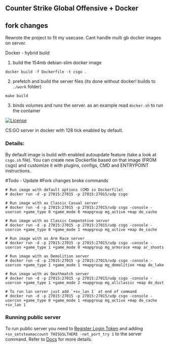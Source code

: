 ## Counter Strike Global Offensive + Docker

## fork changes

Rewrote the project to fit my usecase. Cant handle multi gb docker images on server.

Docker - hybrid build
1) build the 154mb debian-slim docker image
```shell
docker build -f Dockerfile -t csgo .
```
2) prefetch and build the server files (its done without docker! builds to `./work` folder)
```shell
make build
```
3) binds volumes and runs the server.
as an example read `docker.sh` to run the container


[![License](http://img.shields.io/:license-mit-blue.svg)](https://github.com/Marc0z/docker-csgo-server/blob/master/LICENSE.md)

CS:GO server in docker with 128 tick enabled by default.

### Details:
By default image is build with enabled autoupdate feature (take a look at `csgo.sh` file).
You can create new Dockerfile based on that image (FROM csgo) and customize it with plugins, configs, CMD and ENTRYPOINT instructions.

#Todo - Update
#Fork changes broke commands

```shell
# Run image with default options (CMD in Dockerfile)
# docker run -d -p 27015:27015 -p 27015:27015/udp csgo

# Run image with as Classic Casual server
# docker run -d -p 27015:27015 -p 27015:27015/udp csgo -console -usercon +game_type 0 +game_mode 0 +mapgroup mg_active +map de_cache

# Run image with as Classic Competetive server
# docker run -d -p 27015:27015 -p 27015:27015/udp csgo -console -usercon +game_type 0 +game_mode 1 +mapgroup mg_active +map de_cache

# Run image with as Arm Race server
# docker run -d -p 27015:27015 -p 27015:27015/udp csgo -console -usercon +game_type 1 +game_mode 0 +mapgroup mg_armsrace +map ar_shoots

# Run image with as Demolition server
# docker run -d -p 27015:27015 -p 27015:27015/udp csgo -console -usercon +game_type 1 +game_mode 1 +mapgroup mg_demolition +map de_lake

# Run image with as Deathmatch server
# docker run -d -p 27015:27015 -p 27015:27015/udp csgo -console -usercon +game_type 1 +game_mode 2 +mapgroup mg_allclassic +map de_dust

# To run lan server just add `+sv_lan 1` at end of command
# docker run -d -p 27015:27015 -p 27015:27015/udp csgo -console -usercon +game_type 0 +game_mode 1 +mapgroup mg_active +map de_cache +sv_lan 1
```

### Running public server

To run public server you need to [Register Login Token](http://steamcommunity.com/dev/managegameservers) and adding `+sv_setsteamaccount THISGSLTHERE -net_port_try 1` to the server command.
Refer to [Docs](https://developer.valvesoftware.com/wiki/Counter-Strike:_Global_Offensive_Dedicated_Servers#Registering_Game_Server_Login_Token) for more details.
